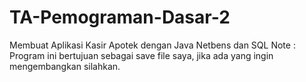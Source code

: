 # TA-Pemograman-Dasar-2
Membuat Aplikasi Kasir Apotek dengan Java Netbens dan SQL
Note : Program ini bertujuan sebagai save file saya, jika ada yang ingin mengembangkan silahkan.
